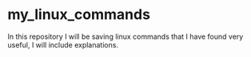# my_linux_commands
In this repository I will be saving linux commands that I have found very useful, I will include explanations.
